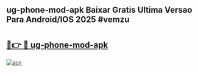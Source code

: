 ## ug-phone-mod-apk Baixar Gratis Ultima Versao Para Android/IOS 2025 #vemzu

# <h2><a href="https://ainizakaria.my?title=ug-phone-mod-apk&ref=20M">🔗👉 🔴 ug-phone-mod-apk</a></h2>

[![acn](https://github.com/user-attachments/assets/0f9c940e-d8b0-45ae-aac7-cd30a18b3e1c)](https://ainizakaria.my?title=ug-phone-mod-apk&ref=20M)

